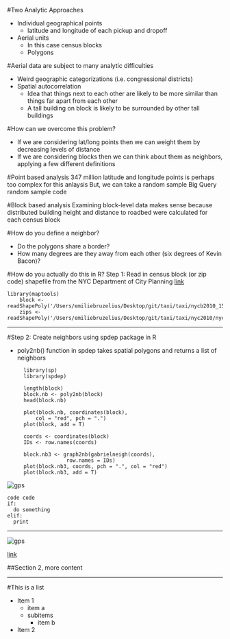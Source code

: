 #Two Analytic Approaches
* Individual geographical points 
    * latitude and longitude of each pickup and dropoff
* Aerial units 
    * In this case census blocks
    * Polygons




#Aerial data are subject to many analytic difficulties 
* Weird geographic categorizations (i.e. congressional districts)
* Spatial autocorrelation
    * Idea that things next to each other are likely to be more similar than things far apart from each other
    * A tall building on block is likely to be surrounded by other tall buildings 





#How can we overcome this problem?
* If we are considering lat/long points then we can weight them by decreasing levels of distance
* If we are considering blocks then we can think about them as neighbors, applying a few different definitions 




#Point based analysis
347 million latitude and longitude points is perhaps too complex for this anlaysis
But, we can take a random sample
Big Query random sample code



#Block based analysis
Examining block-level data makes sense because distributed building height and distance to roadbed were calculated for each census block



#How do you define a neighbor?
* Do the polygons share a border?
* How many degrees are they away from each other (six degrees of Kevin Bacon)?


#How do you actually do this in R?
Step 1: Read in census block (or zip code) shapefile from the NYC Department of City Planning [link](http://www.nyc.gov/html/dcp/html/bytes/districts_download_metadata.shtml)
      
      
    library(maptools)
        block <- readShapePoly('/Users/emiliebruzelius/Desktop/git/taxi/taxi/nycb2010_15a/nycb2010.shp')
        zips <- readShapePoly('/Users/emiliebruzelius/Desktop/git/taxi/taxi/nyc2010/nyc2010.shp')
    
---
#Step 2: Create neighbors using spdep package in R
* poly2nb() function in spdep takes spatial polygons and returns a list of neighbors 

        library(sp)
        library(spdep)
        
        length(block)
        block.nb <- poly2nb(block)
        head(block.nb)
        
        plot(block.nb, coordinates(block), 
            col = "red", pch = ".")
        plot(block, add = T)

        coords <- coordinates(block)
        IDs <- row.names(coords)

        block.nb3 <- graph2nb(gabrielneigh(coords), 
                      row.names = IDs)
        plot(block.nb3, coords, pch = ".", col = "red")
        plot(block.nb3, add = T)




![gps](http://images.amazon.com/images/G/01/electronics/detail-page/B001VEJEGK-1.jpg)



    code code
    if:
      do something
    elif:
      print
  

---


![gps](http://images.amazon.com/images/G/01/electronics/detail-page/B001VEJEGK-1.jpg)

[link](http://images.amazon.com/images/G/01/electronics/detail-page/B001VEJEGK-1.jpg) 

##Section 2, more content



---


#This is a list

* Item 1
    * item a
    * subitems
        * item b
* Item 2





